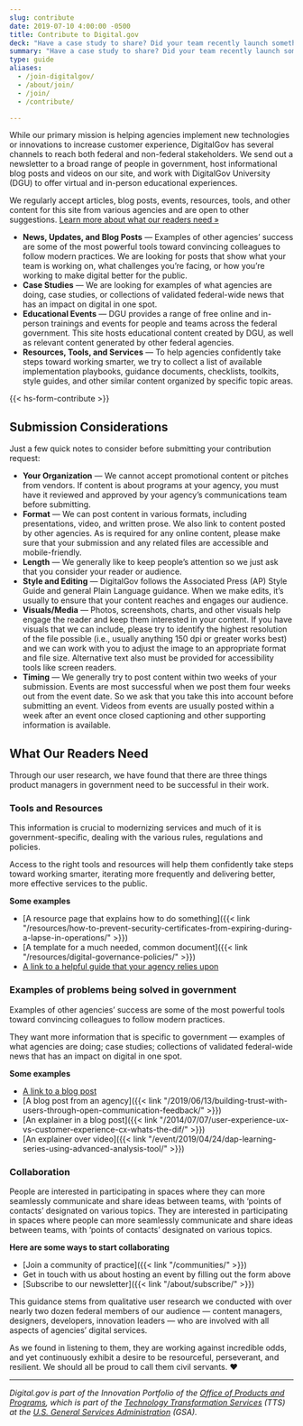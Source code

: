 ```yaml
---
slug: contribute
date: 2019-07-10 4:00:00 -0500
title: Contribute to Digital.gov
deck: "Have a case study to share? Did your team recently launch something new? Here is what we're looking for."
summary: "Have a case study to share? Did your team recently launch something new? Here is what we're looking for."
type: guide
aliases:
  - /join-digitalgov/
  - /about/join/
  - /join/
  - /contribute/

---
```


While our primary mission is helping agencies implement new technologies or innovations to increase customer experience, DigitalGov has several channels to reach both federal and non-federal stakeholders. We send out a newsletter to a broad range of people in government, host informational blog posts and videos on our site, and work with DigitalGov University (DGU) to offer virtual and in-person educational experiences.

We regularly accept articles, blog posts, events, resources, tools, and other content for this site from various agencies and are open to other suggestions. [Learn more about what our readers need »](#what-our-readers-need)

- **News, Updates, and Blog Posts** — Examples of other agencies’ success are some of the most powerful tools toward convincing colleagues to follow modern practices. We are looking for posts that show what your team is working on, what challenges you’re facing, or how you’re working to make digital better for the public.
- **Case Studies** — We are looking for examples of what agencies are doing, case studies, or collections of validated federal-wide news that has an impact on digital in one spot.
- **Educational Events** — DGU provides a range of free online and in-person trainings and events for people and teams across the federal government. This site hosts educational content created by DGU, as well as relevant content generated by other federal agencies.
- **Resources, Tools, and Services** — To help agencies confidently take steps toward working smarter, we try to collect a list of available implementation playbooks, guidance documents, checklists, toolkits, style guides, and other similar content organized by specific topic areas.

{{< hs-form-contribute >}}

## Submission Considerations

Just a few quick notes to consider before submitting your contribution request:

- **Your Organization** — We cannot accept promotional content or pitches from vendors. If content is about programs at your agency, you must have it reviewed and approved by your agency’s communications team before submitting.
- **Format** — We can post content in various formats, including presentations, video, and written prose. We also link to content posted by other agencies. As is required for any online content, please make sure that your submission and any related files are accessible and mobile-friendly.
- **Length** — We generally like to keep people’s attention so we just ask that you consider your reader or audience.
- **Style and Editing** — DigitalGov follows the Associated Press (AP) Style Guide and general Plain Language guidance. When we make edits, it’s usually to ensure that your content reaches and engages our audience.
- **Visuals/Media** — Photos, screenshots, charts, and other visuals help engage the reader and keep them interested in your content. If you have visuals that we can include, please try to identify the highest resolution of the file possible (i.e., usually anything 150 dpi or greater works best) and we can work with you to adjust the image to an appropriate format and file size. Alternative text also must be provided for accessibility tools like screen readers.
- **Timing** — We generally try to post content within two weeks of your submission. Events are most successful when we post them four weeks out from the event date. So we ask that you take this into account before submitting an event. Videos from events are usually posted within a week after an event once closed captioning and other supporting information is available.

## What Our Readers Need

<div class="deck">Through our user research, we have found that there are three things product managers in government need to be successful in their work.</div>

### Tools and Resources

This information is crucial to modernizing services and much of it is government-specific, dealing with the various rules, regulations and policies.

Access to the right tools and resources will help them confidently take steps toward working smarter, iterating more frequently and delivering better, more effective services to the public.

**Some examples**

- [A resource page that explains how to do something]({{< link "/resources/how-to-prevent-security-certificates-from-expiring-during-a-lapse-in-operations/" >}})
- [A template for a much needed, common document]({{< link "/resources/digital-governance-policies/" >}})
- [A link to a helpful guide that your agency relies upon](https://accessibility.18f.gov/)

### Examples of problems being solved in government

Examples of other agencies’ success are some of the most powerful tools toward convincing colleagues to follow modern practices. 

They want more information that is specific to government — examples of what agencies are doing; case studies; collections of validated federal-wide news that has an impact on digital in one spot.

**Some examples**

- [A link to a blog post](https://revenuedata.doi.gov/blog/journey-mapping/)
- [A blog post from an agency]({{< link "/2019/06/13/building-trust-with-users-through-open-communication-feedback/" >}})
- [An explainer in a blog post]({{< link "/2014/07/07/user-experience-ux-vs-customer-experience-cx-whats-the-dif/" >}})
- [An explainer over video]({{< link "/event/2019/04/24/dap-learning-series-using-advanced-analysis-tool/" >}})

### Collaboration

People are interested in participating in spaces where they can more seamlessly communicate and share ideas between teams, with ‘points of contacts’ designated on various topics. They are interested in participating in spaces where people can more seamlessly communicate and share ideas between teams, with ‘points of contacts’ designated on various topics.

**Here are some ways to start collaborating**

- [Join a community of practice]({{< link "/communities/" >}})
- Get in touch with us about hosting an event by filling out the form above
- [Subscribe to our newsletter]({{< link "/about/subscribe/" >}})

This guidance stems from qualitative user research we conducted with over nearly two dozen federal members of our audience — content managers, designers, developers, innovation leaders — who are involved with all aspects of agencies’ digital services.

As we found in listening to them, they are working against incredible odds, and yet continuously exhibit a desire to be resourceful, perseverant, and resilient. We should all be proud to call them civil servants. :heart: 

---

_Digital.gov is part of the Innovation Portfolio of the [Office of Products and Programs](https://www.gsa.gov/about-us/organization/federal-acquisition-service/technology-transformation-services/office-of-products-and-programs), which is part of the [Technology Transformation Services](https://www.gsa.gov/tts) (TTS) at the [U.S. General Services Administration](https://www.gsa.gov/) (GSA)._
